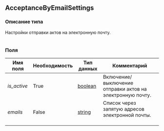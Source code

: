 
## AcceptanceByEmailSettings

### Описание типа
Настройки отправки актов на электронную почту.<br/><br/>
### Поля

| Имя поля | Необходимость | Тип данных | Комментарий |
|---|---|---|---|
|*is_active*|True|[boolean](/types/boolean)|Включение/выключение отправки актов на электронную почту.<br/>|
|*emails*|False|[string](/types/string)|Список через запятую адресов электронной почты.<br/><br/>|
